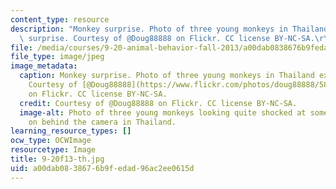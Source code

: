 ```yaml
---
content_type: resource
description: "Monkey surprise. Photo of three young monkeys in Thailand expressing\
  \ surprise. Courtesy of @Doug88888 on Flickr. CC license BY-NC-SA.\r\n"
file: /media/courses/9-20-animal-behavior-fall-2013/a00dab0838676b9fedad96ac2ee0615d_9-20f13-th.jpg
file_type: image/jpeg
image_metadata:
  caption: Monkey surprise. Photo of three young monkeys in Thailand expressing surprise.
    Courtesy of [@Doug88888](https://www.flickr.com/photos/doug88888/5888927678/)
    on Flickr. CC license BY-NC-SA.
  credit: Courtesy of @Doug88888 on Flickr. CC license BY-NC-SA.
  image-alt: Photo of three young monkeys looking quite shocked at something going
    on behind the camera in Thailand.
learning_resource_types: []
ocw_type: OCWImage
resourcetype: Image
title: 9-20f13-th.jpg
uid: a00dab08-3867-6b9f-edad-96ac2ee0615d
---
```

